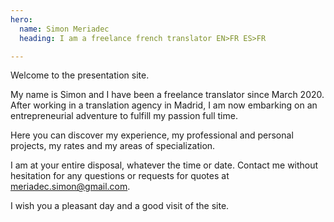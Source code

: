 ```yaml
---
hero:
  name: Simon Meriadec
  heading: I am a freelance french translator EN>FR ES>FR

---
```

Welcome to the presentation site. 

My name is Simon and I have been a freelance translator since March 2020. After working in a translation agency in Madrid, I am now embarking on an entrepreneurial adventure to fulfill my passion full time.

 Here you can discover my experience, my professional and personal projects, my rates and my areas of specialization. 

I am at your entire disposal, whatever the time or date. Contact me without hesitation for any questions or requests for quotes at meriadec.simon@gmail.com.

I wish you a pleasant day and a good visit of the site.